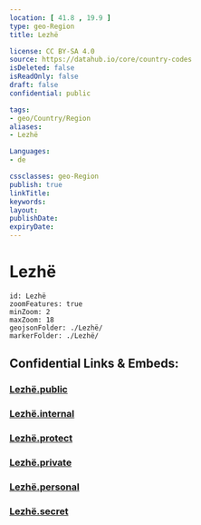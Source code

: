 ```yaml
---
location: [ 41.8 , 19.9 ] 
type: geo-Region
title: Lezhë

license: CC BY-SA 4.0
source: https://datahub.io/core/country-codes
isDeleted: false
isReadOnly: false
draft: false
confidential: public

tags:
- geo/Country/Region
aliases:
- Lezhë

Languages:
- de

cssclasses: geo-Region
publish: true
linkTitle: 
keywords: 
layout: 
publishDate: 
expiryDate: 
---
```


# Lezhë

```leaflet
id: Lezhë
zoomFeatures: true 
minZoom: 2 
maxZoom: 18
geojsonFolder: ./Lezhë/
markerFolder: ./Lezhë/
```


## Confidential Links & Embeds: 

### [Lezhë.public](/_public/\Earth\Continent\Europe\Europe~South\Albania\Counties~AlbaniaLezhë.public.md) 

### [Lezhë.internal](/_internal/\Earth\Continent\Europe\Europe~South\Albania\Counties~AlbaniaLezhë.internal.md) 

### [Lezhë.protect](/_protect/\Earth\Continent\Europe\Europe~South\Albania\Counties~AlbaniaLezhë.protect.md) 

### [Lezhë.private](/_private/\Earth\Continent\Europe\Europe~South\Albania\Counties~AlbaniaLezhë.private.md) 

### [Lezhë.personal](/_personal/\Earth\Continent\Europe\Europe~South\Albania\Counties~AlbaniaLezhë.personal.md) 

### [Lezhë.secret](/_secret/\Earth\Continent\Europe\Europe~South\Albania\Counties~AlbaniaLezhë.secret.md)

